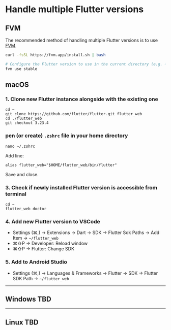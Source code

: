 # Handle multiple Flutter versions

## FVM

The recommended method of handling multiple Flutter versions is to use [FVM](https://fvm.app/documentation/getting-started/installation).

```bash
curl -fsSL https://fvm.app/install.sh | bash

# Configure the Flutter version to use in the current directory (e.g. ~/komodo-wallet)
fvm use stable
```

## macOS

### 1. Clone new Flutter instance alongside with the existing one

```
cd ~
git clone https://github.com/flutter/flutter.git flutter_web
cd ./flutter_web
git checkout 3.23.4
```

### pen (or create) `.zshrc` file in your home directory

```
nano ~/.zshrc
```

Add line:

```
alias flutter_web="$HOME/flutter_web/bin/flutter"
```

Save and close.

### 3. Check if newly installed Flutter version is accessible from terminal

```
cd ~
flutter_web doctor
```

### 4. Add new Flutter version to VSCode

- Settings (⌘,) -> Extensions -> Dart -> SDK -> Flutter Sdk Paths -> Add Item -> `~/flutter_web`
- ⌘⇧P -> Developer: Reload window
- ⌘⇧P -> Flutter: Change SDK

### 5. Add to Android Studio

- Settings (⌘,) -> Languages & Frameworks -> Flutter -> SDK -> Flutter SDK Path -> `~/flutter_web`

----

## Windows TBD

----

## Linux TBD
